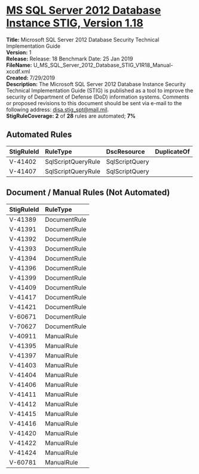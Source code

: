 # [MS SQL Server 2012 Database Instance STIG, Version 1.18](https://github.com/Microsoft/PowerStig/wiki/SqlServer-2012-Database-1.18)

**Title:** Microsoft SQL Server 2012 Database Security Technical Implementation Guide  
**Version:** 1  
**Release:** Release: 18 Benchmark Date: 25 Jan 2019  
**FileName:** U_MS_SQL_Server_2012_Database_STIG_V1R18_Manual-xccdf.xml  
**Created:** 7/29/2019  
**Description:** The Microsoft SQL Server 2012 Database Instance Security Technical Implementation Guide (STIG) is published as a tool to improve the security of Department of Defense (DoD) information systems. Comments or proposed revisions to this document should be sent via e-mail to the following address: disa.stig_spt@mail.mil.  
**StigRuleCoverage:** **2** of **28** rules are automated; **7%**  

## Automated Rules

| StigRuleId | RuleType | DscResource | DuplicateOf |
| :---- | :---- | :---- | :---- |
| V-41402 | SqlScriptQueryRule | SqlScriptQuery |  |
| V-41407 | SqlScriptQueryRule | SqlScriptQuery |  |

## Document / Manual Rules (Not Automated)

| StigRuleId | RuleType |
| :---- | :---- |
| V-41389 | DocumentRule |
| V-41391 | DocumentRule |
| V-41392 | DocumentRule |
| V-41393 | DocumentRule |
| V-41394 | DocumentRule |
| V-41396 | DocumentRule |
| V-41399 | DocumentRule |
| V-41409 | DocumentRule |
| V-41417 | DocumentRule |
| V-41421 | DocumentRule |
| V-60671 | DocumentRule |
| V-70627 | DocumentRule |
| V-40911 | ManualRule |
| V-41395 | ManualRule |
| V-41397 | ManualRule |
| V-41403 | ManualRule |
| V-41404 | ManualRule |
| V-41406 | ManualRule |
| V-41411 | ManualRule |
| V-41412 | ManualRule |
| V-41415 | ManualRule |
| V-41416 | ManualRule |
| V-41420 | ManualRule |
| V-41422 | ManualRule |
| V-41424 | ManualRule |
| V-60781 | ManualRule |
